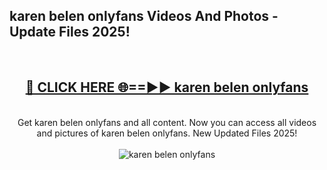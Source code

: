 <h2>karen belen onlyfans Videos And Photos - Update Files 2025!</h2>
<br>
<div align="center">
<h2><a href="https://linkcuts.com/hfmhzwbr" rel="nofollow">🔴 CLICK HERE 🌐==►► karen belen onlyfans</a></h2>
<br>
Get karen belen onlyfans and all content. Now you can access all videos and pictures of karen belen onlyfans. New Updated Files 2025!
<br>
<br>
<a href="https://linkcuts.com/hfmhzwbr" rel="nofollow" data-target="animated-image.originalLink"><img src="https://i.ibb.co.com/WyWwxjT/player-gif2.gif" alt="karen belen onlyfans" style="max-width: 100%; display: inline-block;" data-target="animated-image.originalImage"></a>
</div>
<br>